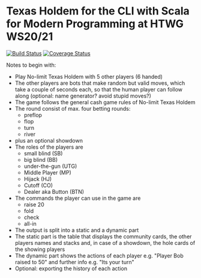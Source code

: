  # Texas Holdem for the CLI with Scala for Modern Programming at HTWG WS20/21
 
 [![Build Status](https://travis-ci.com/Robert-Nickel/scala-texas-holdem.svg?branch=master)](https://travis-ci.com/Robert-Nickel/scala-texas-holdem)
 [![Coverage Status](https://coveralls.io/repos/github/Robert-Nickel/scala-texas-holdem/badge.svg?branch=master)](https://coveralls.io/github/Robert-Nickel/scala-texas-holdem?branch=master)
 
 
 Notes to begin with:
 - Play No-limit Texas Holdem with 5 other players (6 handed)
 - The other players are bots that make random but valid moves, which take a couple of seconds each, so that the human player can follow along (optional: name generator? avoid stupid moves?)
 - The game follows the general cash game rules of No-limit Texas Holdem
 - The round consist of max. four betting rounds:
    - preflop
    - flop
    - turn
    - river
 - plus an optional showdown
 - The roles of the players are
    - small blind (SB)
    - big blind (BB)
    - under-the-gun (UTG)
    - Middle Player (MP)
    - Hijack (HJ)
    - Cutoff (CO)
    - Dealer aka Button (BTN)
- The commands the player can use in the game are
    - raise 20
    - fold
    - check
    - all-in
- The output is split into a static and a dynamic part
- The static part is the table that displays the community cards, the other players names and stacks and, in case of a showdown, the hole cards of the showing players
- The dynamic part shows the actions of each player e.g. "Player Bob raised to 50" and further info e.g. "Its your turn"
- Optional: exporting the history of each action

